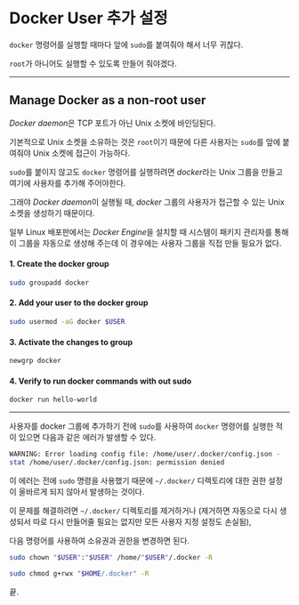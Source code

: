 # Docker User 추가 설정

`docker` 명령어를 실행할 때마다 앞에 `sudo`를 붙여줘야 해서 너무 귀찮다.

`root`가 아니어도 실행할 수 있도록 만들어 줘야겠다.

---

## Manage Docker as a non-root user

*Docker daemon*은 TCP 포트가 아닌 Unix 소켓에 바인딩된다.

기본적으로 Unix 소켓을 소유하는 것은 `root`이기 때문에 다른 사용자는 `sudo`를 앞에 붙여줘야 Unix 소켓에 접근이 가능하다.

`sudo`를 붙이지 않고도 `docker` 명령어를 실행하려면 *docker*라는 Unix 그룹을 만들고 여기에 사용자를 추가해 주어야한다.

그래야 *Docker daemon*이 실행될 때, _docker_ 그룹의 사용자가 접근할 수 있는 Unix 소켓을 생성하기 때문이다.

일부 Linux 배포판에서는 *Docker Engine*을 설치할 때 시스템이 패키지 관리자를 통해 이 그룹을 자동으로 생성해 주는데 이 경우에는 사용자 그룹을 직접 만들 필요가 없다.

#### 1. Create the docker group

```bash
sudo groupadd docker
```

#### 2. Add your user to the docker group

```bash
sudo usermod -aG docker $USER
```

#### 3. Activate the changes to group

```bash
newgrp docker
```

#### 4. Verify to run docker commands with out sudo

```bash
docker run hello-world
```

---

사용자를 docker 그룹에 추가하기 전에 `sudo`를 사용하여 `docker` 명령어를 실행한 적이 있으면 다음과 같은 에러가 발생할 수 있다.

```bash
WARNING: Error loading config file: /home/user/.docker/config.json -
stat /home/user/.docker/config.json: permission denied
```

이 에러는 전에 `sudo` 명령을 사용했기 때문에 `~/.docker/` 디렉토리에 대한 권한 설정이 올바르게 되지 않아서 발생하는 것이다.

이 문제를 해결하려면 `~/.docker/` 디렉토리를 제거하거나 (제거하면 자동으로 다시 생성되서 따로 다시 만들어줄 필요는 없지만 모든 사용자 지정 설정도 손실됨),

다음 명령어를 사용하여 소유권과 권한을 변경하면 된다.

```bash
sudo chown "$USER":"$USER" /home/"$USER"/.docker -R
```

```bash
sudo chmod g+rwx "$HOME/.docker" -R
```

끝.
